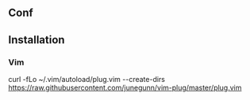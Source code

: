 ## Conf

## Installation
### Vim
curl -fLo ~/.vim/autoload/plug.vim --create-dirs \
    https://raw.githubusercontent.com/junegunn/vim-plug/master/plug.vim
